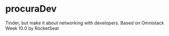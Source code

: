 # procuraDev
Tinder, but make it about networking with developers. Based on Omnistack Week 10.0 by RocketSeat
